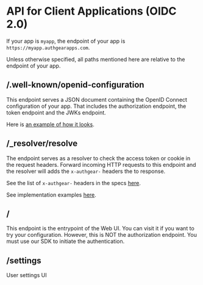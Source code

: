 # API for Client Applications \(OIDC 2.0\)

If your app is `myapp`, the endpoint of your app is `https://myapp.authgearapps.com`.

Unless otherwise specified, all paths mentioned here are relative to the endpoint of your app.

## /.well-known/openid-configuration

This endpoint serves a JSON document containing the OpenID Connect configuration of your app. That includes the authorization endpoint, the token endpoint and the JWKs endpoint.

Here is [an example of how it looks](https://accounts.portal.authgearapps.com/.well-known/openid-configuration).

## /\_resolver/resolve

The endpoint serves as a resolver to check the access token or cookie in the request headers. Forward incoming HTTP requests to this endpoint and the resolver will adds the `x-authgear-` headers the to response. 

See the list of `x-authgear-` headers in the specs [here](https://github.com/authgear/authgear-server/blob/master/docs/specs/api-resolver.md).

See implementation examples [here](../get-started/backend-integration/nginx.md).

## /

This endpoint is the entrypoint of the Web UI. You can visit it if you want to try your configuration. However, this is NOT the authorization endpoint. You must use our SDK to initiate the authentication.

## /settings

User settings UI

